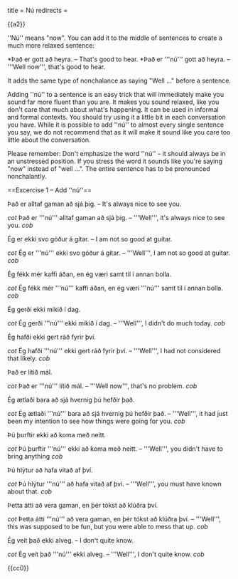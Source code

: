 title = Nú
redirects =
>>>>

{{a2}}

''Nú'' means "now". You can add it to the middle of sentences to create a much more relaxed sentence:

*Það er gott að heyra. – That's good to hear.
*Það er '''nú''' gott að heyra. – '''Well now''', that's good to hear.

It adds the same type of nonchalance as saying "Well ..." before a sentence.

Adding ''nú'' to a sentence is an easy trick that will immediately make you sound far more fluent than you are. It makes you sound relaxed, like you don't care that much about what's happening. It can be used in informal and formal contexts. You should try using it a little bit in each conversation you have. While it is possible to add ''nú'' to almost every single sentence you say, we do not recommend that as it will make it sound like you care too little about the conversation.

Please remember: Don't emphasize the word ''nú'' – it should always be in an unstressed position. If you stress the word it sounds like you're saying "now" instead of "well ...". The entire sentence has to be pronounced nonchalantly.

==Excercise 1 – Add ''nú''==

Það er alltaf gaman að sjá þig. – It's always nice to see you.

$cot$
Það er '''nú''' alltaf gaman að sjá þig. – '''Well''', it's always nice to see you.
$cob$

Ég er ekki svo góður á gítar. – I am not so good at guitar. 

$cot$
Ég er '''nú''' ekki svo góður á gítar. – '''Well''', I am not so good at guitar. 
$cob$

Ég fékk mér kaffi áðan, en ég væri samt til í annan bolla.

$cot$
Ég fékk mér '''nú''' kaffi áðan, en ég væri '''nú''' samt til í annan bolla.
$cob$

Ég gerði ekki mikið í dag. 

$cot$
Ég gerði '''nú''' ekki mikið í dag. – '''Well''', I didn't do much today.
$cob$

Ég hafði ekki gert ráð fyrir því.

$cot$
Ég hafði '''nú''' ekki gert ráð fyrir því. – '''Well''', I had not considered that likely.
$cob$

Það er lítið mál.

$cot$
Það er '''nú''' lítið mál. – '''Well now''', that's no problem. 
$cob$

Ég ætlaði bara að sjá hvernig þú hefðir það.

$cot$
Ég ætlaði '''nú''' bara að sjá hvernig þú hefðir það. – '''Well''', it had just been my intention to see how things were going for you.
$cob$

Þú þurftir ekki að koma með neitt.

$cot$
Þú þurftir '''nú''' ekki að koma með neitt. – '''Well''', you didn't have to bring anything
$cob$

Þú hlýtur að hafa vitað af því.

$cot$
Þú hlýtur '''nú''' að hafa vitað af því. – '''Well''', you must have known about that.
$cob$

Þetta átti að vera gaman, en þér tókst að klúðra því.

$cot$
Þetta átti '''nú''' að vera gaman, en þér tókst að klúðra því. – '''Well''', this was supposed to be fun, but you were able to mess that up.
$cob$

Ég veit það ekki alveg. – I don't quite know.

$cot$
Ég veit það '''nú''' ekki alveg. – '''Well''', I don't quite know. 
$cob$

{{cc0}}